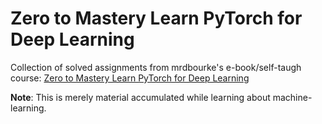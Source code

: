 # Zero to Mastery Learn PyTorch for Deep Learning 

Collection of solved assignments from mrdbourke's e-book/self-taugh course: [Zero to Mastery Learn PyTorch for Deep Learning](https://github.com/mrdbourke/pytorch-deep-learning/)

__Note__: This is merely material accumulated while learning about machine-learning.
